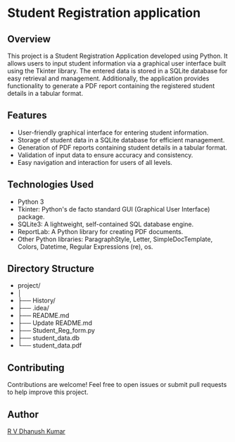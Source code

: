 # Student Registration application 

## Overview
This project is a Student Registration Application developed using Python. It allows users to input student information via a graphical user interface built using the Tkinter library. The entered data is stored in a SQLite database for easy retrieval and management. Additionally, the application provides functionality to generate a PDF report containing the registered student details in a tabular format.

## Features
- User-friendly graphical interface for entering student information.
- Storage of student data in a SQLite database for efficient management.
- Generation of PDF reports containing student details in a tabular format.
- Validation of input data to ensure accuracy and consistency.
- Easy navigation and interaction for users of all levels.

## Technologies Used
- Python 3
- Tkinter: Python's de facto standard GUI (Graphical User Interface) package.
- SQLite3: A lightweight, self-contained SQL database engine.
- ReportLab: A Python library for creating PDF documents.
- Other Python libraries: ParagraphStyle, Letter, SimpleDocTemplate, Colors, Datetime, Regular Expressions (re), os.

## Directory Structure
- project/
- │
- ├── History/
- ├── .idea/
- ├── README.md
- ├── Update README.md
- ├── Student_Reg_form.py
- ├── student_data.db
- └── student_data.pdf


## Contributing
Contributions are welcome! Feel free to open issues or submit pull requests to help improve this project.

## Author
[R V Dhanush Kumar](https://github.com/RVDhanushkumar)

